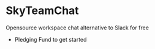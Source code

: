 # SkyTeamChat
Opensource workspace chat alternative to Slack for free

* Pledging Fund to get started

